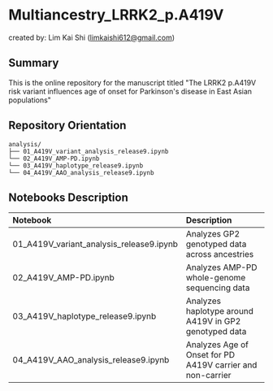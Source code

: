 # Multiancestry_LRRK2_p.A419V

created by: Lim Kai Shi (limkaishi612@gmail.com)

## Summary
This is the online repository for the manuscript titled "The LRRK2 p.A419V risk variant influences age of onset for Parkinson's disease in East Asian populations"

## Repository Orientation
```
analysis/
├── 01_A419V_variant_analysis_release9.ipynb
└── 02_A419V_AMP-PD.ipynb
└── 03_A419V_haplotype_release9.ipynb
└── 04_A419V_AAO_analysis_release9.ipynb

```

## Notebooks Description
| Notebook  |Description                                                                       |
|:--------------|:-------------------------------------------------------------------       |
| 01_A419V_variant_analysis_release9.ipynb |  Analyzes GP2 genotyped data across ancestries      | 
| 02_A419V_AMP-PD.ipynb | Analyzes AMP-PD whole-genome sequencing data |
| 03_A419V_haplotype_release9.ipynb | Analyzes haplotype around A419V in GP2 genotyped data |
| 04_A419V_AAO_analysis_release9.ipynb | Analyzes Age of Onset for PD A419V carrier and non-carrier|
